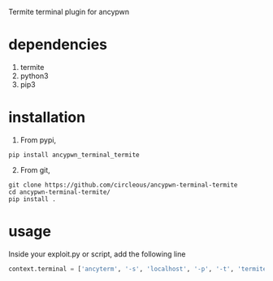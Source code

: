 Termite terminal plugin for ancypwn

# dependencies
1. termite
2. python3
3. pip3

# installation
1. From pypi,
```
pip install ancypwn_terminal_termite
```
2. From git,
```
git clone https://github.com/circleous/ancypwn-terminal-termite
cd ancypwn-terminal-termite/
pip install .
```

# usage
Inside your exploit.py or script, add the following line
```python
context.terminal = ['ancyterm', '-s', 'localhost', '-p', '-t', 'termite', '-e']
```